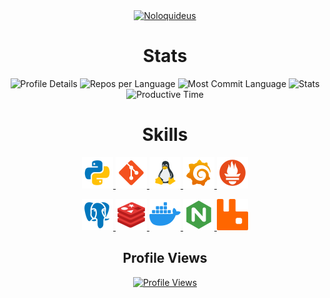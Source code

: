 <div align="center">
    <a href="https://github.com/Noloquideus" target="_blank">
        <img alt="Noloquideus" src="https://typograssy.deno.dev/api?text=Noloquideus&l0=000000&l1=c867ed&l2=da9af3&l3=edccf9&l4=9a608f&bg=000000&comment=">
    </a>
</div>

<h1 align="center">Stats</h1>
<div align="center">
  <img src="http://github-profile-summary-cards.vercel.app/api/cards/profile-details?username=Noloquideus&theme=jolly" alt="Profile Details">
  <img src="http://github-profile-summary-cards.vercel.app/api/cards/repos-per-language?username=Noloquideus&theme=jolly" alt="Repos per Language">
  <img src="http://github-profile-summary-cards.vercel.app/api/cards/most-commit-language?username=Noloquideus&theme=jolly" alt="Most Commit Language">
  <img src="http://github-profile-summary-cards.vercel.app/api/cards/stats?username=Noloquideus&theme=jolly" alt="Stats">
  <img src="http://github-profile-summary-cards.vercel.app/api/cards/productive-time?username=Noloquideus&theme=jolly&utcOffset=3" alt="Productive Time">
</div>


<h1 align="center">Skills</h1>
<div align="center">
<a href="" target="_blank" rel="noreferrer"> <img src="static/python.png" alt="python" width="50" height="50"/> </a>
<a href="" target="_blank" rel="noreferrer"> <img src="static/git.png" alt="Git" width="50" height="50"/> </a>
<a href="" target="_blank" rel="noreferrer"> <img src="static/linux.png" alt="Linux" width="50" height="50"/> </a>
<a href="" target="_blank" rel="noreferrer"> <img src="static/grafana.png" alt="Grafana" width="50" height="50"/> </a>
<a href="" target="_blank" rel="noreferrer"> <img src="static/prometheus.png" alt="Prometheus" width="50" height="50"/> </a>
<p align="center">
<a href="" target="_blank" rel="noreferrer"> <img src="static/postgresql.png" alt="Postgresql" width="50" height="50"/> </a>
<a href="" target="_blank" rel="noreferrer"> <img src="static/redis.png" alt="Redis" width="50" height="50"/> </a>
<a href="" target="_blank" rel="noreferrer"> <img src="static/docker.png" alt="Docker" width="50" height="50"/> </a>
<a href="" target="_blank" rel="noreferrer"> <img src="static/nginx.png" alt="Nginx" width="50" height="50"/> </a>
<a href="" target="_blank" rel="noreferrer"> <img src="static/rabbitmq.svg" alt="Rmq" width="50" height="50"/> </a>
</div>



<h2 align="center">Profile Views</h2>

<div align="center">
    <a href="https://github.com/journey-ad/Moe-Counter" target="_blank">
        <img src="https://count.getloli.com/get/@Noloquideus?theme=rule34" alt="Profile Views">
    </a>
</div>

